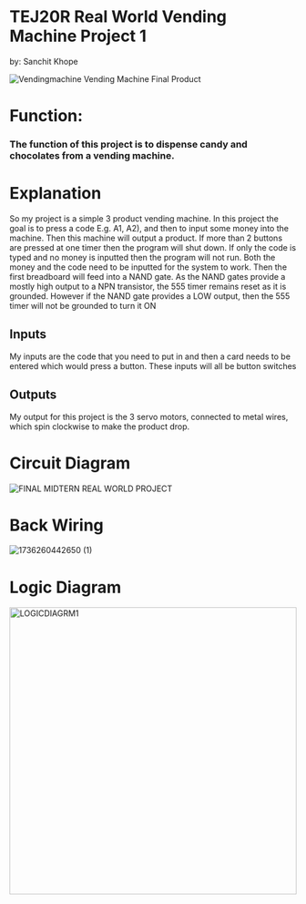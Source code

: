 # TEJ20R Real World Vending Machine Project 1
by: Sanchit Khope



![Vendingmachine](https://github.com/user-attachments/assets/cf389e08-7e82-4ec8-877b-a53acc4cf320)
Vending Machine Final Product

# Function:
### The function of this project is to dispense candy and chocolates from a vending machine.
# Explanation
So my project is a simple 3 product vending machine. In this project the goal is to press a code E.g. A1, A2), and then to input some money into the machine. Then this machine will output a product. If more than 2 buttons are pressed at one timer then the program will shut down. If only the code is typed and no money is inputted then the program will not run. Both the money and the code need to be inputted for the system to work. Then the first breadboard will feed into a NAND gate. As the NAND gates provide a mostly high output to a NPN transistor, the 555 timer remains reset as it is grounded. However if the NAND gate provides a LOW output, then the 555 timer will not be grounded  to turn it ON

## Inputs
My inputs are the code that you need to put in and then a card needs to be entered which would press a button. These inputs will all be button switches

## Outputs
My output for this project is the 3 servo motors, connected to metal wires, which spin clockwise to make the product drop.

# Circuit Diagram
![FINAL MIDTERN REAL WORLD PROJECT](https://github.com/user-attachments/assets/09c4a6b2-43b6-485f-8743-859ebcb2149a)

# Back Wiring
![1736260442650 (1)](https://github.com/user-attachments/assets/f8e6aa3e-175a-4fab-9e99-13184f32aca6)

# Logic Diagram
<img width="504" alt="LOGICDIAGRM1" src="https://github.com/user-attachments/assets/fd1fc8bc-e0c7-46dd-87d8-d95fb2bcc7d5" />



